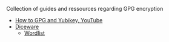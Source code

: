 Collection of guides and ressources regarding GPG encryption

- [How to GPG and Yubikey, YouTube](https://www.youtube.com/watch?v=rGZtlgNhAVU&list=PLmoQ11MXEmahVl_uJVH0-a3XJtMV59PBu&ab_channel=402PaymentRequired)
- [Diceware](https://diceware.dmuth.org/)
	- [Wordlist](https://theworld.com/~reinhold/dicewarewordlist.pdf)
